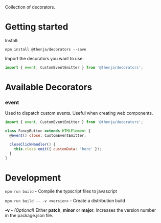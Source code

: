 Collection of decorators.

# Getting started

Install:

```
npm install @thenja/decorators --save
```

Import the decorators you want to use:

```javascript
import { event, CustomEventEmitter } from '@thenja/decorators';
```

# Available Decorators

### event

Used to dispatch custom events. Useful when creating web components.

```javascript
import { event, CustomEventEmitter } from '@thenja/decorators';

class FancyButton extends HTMLElement {
  @event() close: CustomEventEmitter;

  closeClickHandler() {
    this.close.emit({ customData: 'here' });
  }
}
```

# Development

``npm run build`` - Compile the typscript files to javascript

``npm run build -- -v <version>`` - Create a distribution build

__-v__ - _(Optional)_ Either __patch__, __minor__ or __major__. Increases the version number in the package.json file.